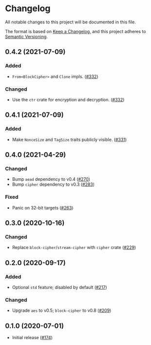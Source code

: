 # Changelog
All notable changes to this project will be documented in this file.

The format is based on [Keep a Changelog](https://keepachangelog.com/en/1.0.0/),
and this project adheres to [Semantic Versioning](https://semver.org/spec/v2.0.0.html).

## 0.4.2 (2021-07-09)
### Added
- `From<BlockCipher>` and `Clone` impls. ([#332])

### Changed
- Use the `ctr` crate for encryption and decryption. ([#332])

[#332]: https://github.com/RustCrypto/AEADs/pull/332

## 0.4.1 (2021-07-09)
### Added
- Make `NonceSize` and `TagSize` traits publicly visible. ([#331])

[#331]: https://github.com/RustCrypto/AEADs/pull/331

## 0.4.0 (2021-04-29)
### Changed
- Bump `aead` dependency to v0.4 ([#270])
- Bump `cipher` dependency to v0.3 ([#283])

### Fixed
- Panic on 32-bit targets ([#263])

[#263]: https://github.com/RustCrypto/AEADs/pull/263
[#270]: https://github.com/RustCrypto/AEADs/pull/270
[#283]: https://github.com/RustCrypto/AEADs/pull/283

## 0.3.0 (2020-10-16)
### Changed
- Replace `block-cipher`/`stream-cipher` with `cipher` crate ([#229])

[#229]: https://github.com/RustCrypto/AEADs/pull/229

## 0.2.0 (2020-09-17)
### Added
- Optional `std` feature; disabled by default ([#217])

### Changed
- Upgrade `aes` to v0.5; `block-cipher` to v0.8 ([#209])

[#217]: https://github.com/RustCrypto/AEADs/pull/217
[#209]: https://github.com/RustCrypto/AEADs/pull/209

## 0.1.0 (2020-07-01)
- Initial release ([#174])

[#174]:  https://github.com/RustCrypto/AEADs/pull/174
